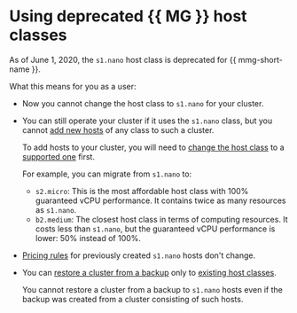 # Using deprecated {{ MG }} host classes

As of June 1, 2020, the `s1.nano` host class is deprecated for {{ mmg-short-name }}.

What this means for you as a user:
- Now you cannot change the host class to `s1.nano` for your cluster.
- You can still operate your cluster if it uses the `s1.nano` class, but you cannot [add new hosts](../operations/hosts.md) of any class to such a cluster.

   To add hosts to your cluster, you will need to [change the host class](../operations/update.md#change-resource-preset) to a [supported one](instance-types.md) first.

   For example, you can migrate from `s1.nano` to:
   - `s2.micro`: This is the most affordable host class with 100% guaranteed vCPU performance. It contains twice as many resources as `s1.nano`.
   - `b2.medium`: The closest host class in terms of computing resources. It costs less than `s1.nano`, but the guaranteed vCPU performance is lower: 50% instead of 100%.


- [Pricing rules](../pricing.md) for previously created `s1.nano` hosts don't change.

- You can [restore a cluster from a backup](../operations/cluster-backups.md) only to [existing host classes](instance-types.md).

   You cannot restore a cluster from a backup to `s1.nano` hosts even if the backup was created from a cluster consisting of such hosts.

